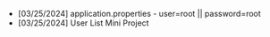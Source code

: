 - [03/25/2024]
application.properties - user=root || password=root
- [03/25/2024]
User List Mini Project
